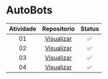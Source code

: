 # AutoBots

| Atividade |                                    Repositorio                                    | Status |
| :----: |  :---------------------------------------------------------------------------------: | :----: |
|   01   |  <a href="https://github.com/joycesilvaaa/AutoBots/tree/atvi"> Visualizar </a> |   ✅   |
|   02   |  <a href="https://github.com/joycesilvaaa/AutoBots/tree/atvii"> Visualizar </a> |   ✅   |
|   03   |  <a href="https://github.com/joycesilvaaa/AutoBots/tree/atviii"> Visualizar </a> |   ✅   |
|   04   |  <a href="https://github.com/joycesilvaaa/AutoBots/tree/atviv"> Visualizar </a> |   ✅   |
